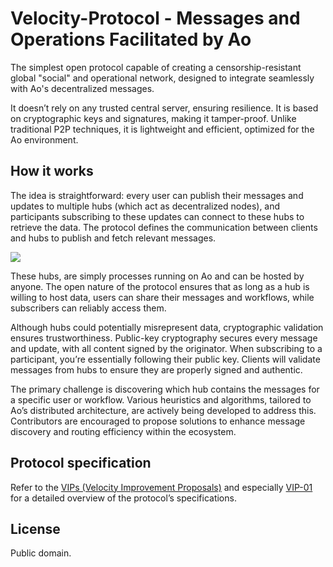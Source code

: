 # Velocity-Protocol - Messages and Operations Facilitated by Ao

The simplest open protocol capable of creating a censorship-resistant global "social" and operational network, designed to integrate seamlessly with Ao's decentralized messages.

It doesn’t rely on any trusted central server, ensuring resilience. It is based on cryptographic keys and signatures, making it tamper-proof. Unlike traditional P2P techniques, it is lightweight and efficient, optimized for the Ao environment.


## How it works

The idea is straightforward: every user can publish their messages and updates to multiple hubs (which act as decentralized nodes), and participants subscribing to these updates can connect to these hubs to retrieve the data. The protocol defines the communication between clients and hubs to publish and fetch relevant messages.

![](https://the-velocity.org/diagram.jpg)

These hubs, are simply processes running on Ao and can be hosted by anyone. The open nature of the protocol ensures that as long as a hub is willing to host data, users can share their messages and workflows, while subscribers can reliably access them.

Although hubs could potentially misrepresent data, cryptographic validation ensures trustworthiness. Public-key cryptography secures every message and update, with all content signed by the originator. When subscribing to a participant, you’re essentially following their public key. Clients will validate messages from hubs to ensure they are properly signed and authentic.

The primary challenge is discovering which hub contains the messages for a specific user or workflow. Various heuristics and algorithms, tailored to Ao’s distributed architecture, are actively being developed to address this. Contributors are encouraged to propose solutions to enhance message discovery and routing efficiency within the ecosystem.

## Protocol specification

Refer to the [VIPs (Velocity Improvement Proposals)](./vips/) and especially [VIP-01](./vips/01.md) for a detailed overview of the protocol’s specifications.


## License

Public domain.





